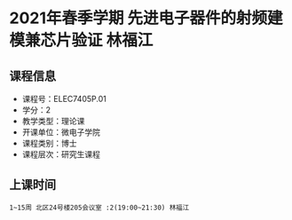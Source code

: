 # 2021年春季学期 先进电子器件的射频建模兼芯片验证 林福江






## 课程信息

- 课程号：ELEC7405P.01
- 学分：2
- 教学类型：理论课
- 开课单位：微电子学院
- 课程类别：博士
- 课程层次：研究生课程

## 上课时间

```
1~15周 北区24号楼205会议室 :2(19:00~21:30) 林福江
```

